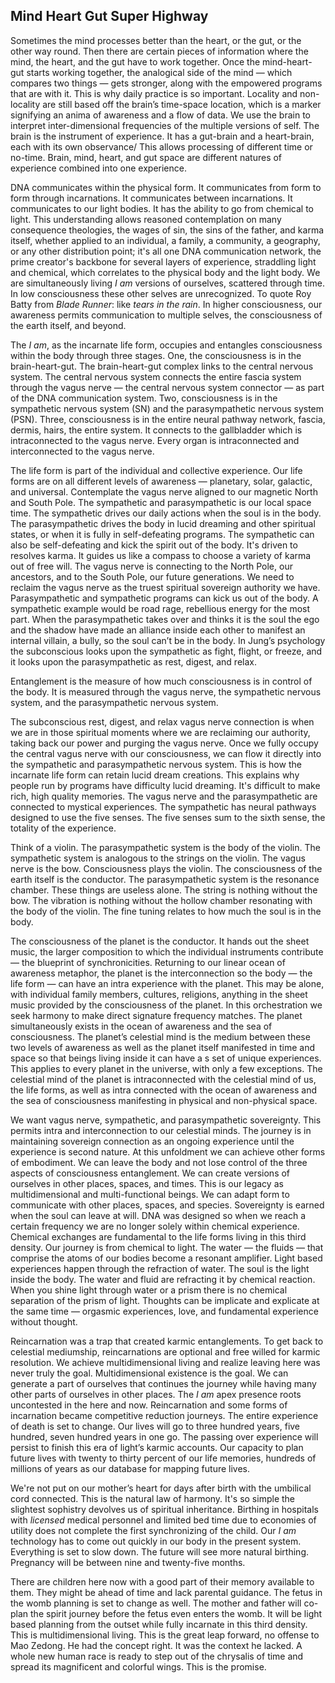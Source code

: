 ## Mind Heart Gut Super Highway

Sometimes the mind processes better than the heart,
or the gut,
or the other way round.
Then there are certain pieces of information where the mind,
the heart,
and the gut have to work together.
Once the mind-heart-gut starts working together,
the analogical side of the mind
&mdash;
which compares two things
&mdash;
gets stronger,
along with the empowered programs that are with it.
This is why daily practice is so important.
Locality and non-locality are still based off the brain’s time-space location,
which is a marker signifying an anima of awareness and a flow of data.
We use the brain to interpret inter-dimensional frequencies of the multiple versions of self.
The brain is the instrument of experience.
It has a gut-brain and a heart-brain,
each with its own observance/
This allows processing of different time or no-time.
Brain,
mind,
heart,
and gut space are different natures of experience combined into one experience.

DNA communicates within the physical form.
It communicates from form to form through incarnations.
It communicates between incarnations.
It communicates to our light bodies.
It has the ability to go from chemical to light.
This understanding allows reasoned contemplation on many consequence theologies,
the wages of sin,
the sins of the father,
and karma itself,
whether applied to an individual,
a family,
a community,
a geography,
or any other distribution point;
it's all one DNA communication network,
the prime creator's backbone for several layers of experience,
straddling light and chemical,
which correlates to the physical body and the light body.
We are simultaneously living *I am* versions of ourselves,
scattered through time.
In low consciousness these other selves are unrecognized.
To quote Roy Batty from *Blade Runner*:
like *tears in the rain*.
In higher consciousness,
our awareness permits communication to multiple selves,
the consciousness of the earth itself,
and beyond.


The *I am*,
as the incarnate life form,
occupies and entangles consciousness within the body through three stages.
One,
the consciousness is in the brain-heart-gut.
The brain-heart-gut complex links to the central nervous system.
The central nervous system connects the entire fascia system through the vagus nerve
&mdash;
the central nervous system connector
&mdash;
as part of the DNA communication system.
Two,
consciousness is in the sympathetic nervous system (SN) and the parasympathetic nervous system (PSN).
Three,
consciousness is in the entire neural pathway network,
fascia,
dermis,
hairs,
the entire system.
It connects to the gallbladder which is intraconnected to the vagus nerve.
Every organ is intraconnected and interconnected to the vagus nerve.

The life form is part of the individual and collective experience.
Our life forms are on all different levels of awareness
&mdash;
planetary,
solar,
galactic,
and universal.
Contemplate the vagus nerve aligned to our magnetic North and South Pole.
The sympathetic and parasympathetic is our local space time.
The sympathetic drives our daily actions when the soul is in the body.
The parasympathetic drives the body in lucid dreaming and other spiritual states,
or when it is fully in self-defeating programs.
The sympathetic can also be self-defeating and kick the spirit out of the body.
It's driven to resolves karma.
It guides us like a compass to choose a variety of karma out of free will.
The vagus nerve is connecting to the North Pole,
our ancestors,
and to the South Pole,
our future generations.
We need to reclaim the vagus nerve as the truest spiritual sovereign authority we have.
Parasympathetic and sympathetic programs can kick us out of the body.
A sympathetic example would be road rage,
rebellious energy for the most part.
When the parasympathetic takes over and thinks it is the soul the ego and the shadow have made an alliance inside each other to manifest an internal villain,
a bully,
so the soul can’t be in the body.
In Jung’s psychology the subconscious looks upon the sympathetic as fight,
flight,
or freeze,
and it looks upon the parasympathetic as rest,
digest,
and relax.

Entanglement is the measure of how much consciousness is in control of the body.
It is measured through the vagus nerve,
the sympathetic nervous system,
and the parasympathetic nervous system.

The subconscious rest,
digest,
and relax vagus nerve connection is when we are in those spiritual moments where we are reclaiming our authority,
taking back our power and purging the vagus nerve.
Once we fully occupy the central vagus nerve with our consciousness,
we can flow it directly into the sympathetic and parasympathetic nervous system.
This is how the incarnate life form can retain lucid dream creations.
This explains why people run by programs have difficulty lucid dreaming.
It's difficult to make rich,
high quality memories.
The vagus nerve and the parasympathetic are connected to mystical experiences.
The sympathetic has neural pathways designed to use the five senses.
The five senses sum to the sixth sense,
the totality of the experience.

Think of a violin.
The parasympathetic system is the body of the violin.
The sympathetic system is analogous to the strings on the violin.
The vagus nerve is the bow.
Consciousness plays the violin.
The consciousness of the earth itself is the conductor.
The parasympathetic system is the resonance chamber.
These things are useless alone.
The string is nothing without the bow.
The vibration is nothing without the hollow chamber resonating with the body of the violin.
The fine tuning relates to how much the soul is in the body.

The consciousness of the planet is the conductor.
It hands out the sheet music,
the larger composition to which the individual instruments contribute
&mdash;
the blueprint of synchronicities.
Returning to our linear ocean of awareness metaphor,
the planet is the interconnection so the body
&mdash;
the life form
&mdash;
can have an intra experience with the planet.
This may be alone,
with individual family members,
cultures,
religions,
anything in the sheet music provided by the consciousness of the planet.
In this orchestration we seek harmony to make direct signature frequency matches.
The planet simultaneously exists in the ocean of awareness and the sea of consciousness.
The planet’s celestial mind is the medium between these two levels of awareness as well as the planet itself manifested in time and space so that beings living inside it can have a s set of unique experiences.
This applies to every planet in the universe,
with only a few exceptions.
The celestial mind of the planet is intraconnected with the celestial mind of us,
the life forms,
as well as intra connected with the ocean of awareness and the sea of consciousness manifesting in physical and non-physical space.

We want vagus nerve,
sympathetic,
and parasympathetic sovereignty.
This permits intra and interconnection to our celestial minds.
The journey is in maintaining sovereign connection as an ongoing experience until the experience is second nature.
At this unfoldment we can achieve other forms of embodiment.
We can leave the body and not lose control of the three aspects of consciousness entanglement.
We can create versions of ourselves in other places,
spaces,
and times.
This is our legacy as multidimensional and multi-functional beings.
We can adapt form to communicate with other places,
spaces,
and species.
Sovereignty is earned when the soul can leave at will.
DNA was designed so when we reach a certain frequency we are no longer solely within chemical experience.
Chemical exchanges are fundamental to the life forms living in this third density.
Our journey is from chemical to light.
The water
&mdash;
the fluids
&mdash;
that comprise the atoms of our bodies become a resonant amplifier.
Light based experiences happen through the refraction of water.
The soul is the light inside the body.
The water and fluid are refracting it by chemical reaction.
When you shine light through water or a prism there is no chemical separation of the prism of light.
Thoughts can be implicate and explicate at the same time
&mdash;
orgasmic experiences,
love,
and fundamental experience without thought.


Reincarnation was a trap that created karmic entanglements.
To get back to celestial mediumship,
reincarnations are optional and free willed for karmic resolution.
We achieve multidimensional living and realize leaving here was never truly the goal.
Multidimensional existence is the goal.
We can generate a part of ourselves that continues the journey while having many other parts of ourselves in other places.
The *I am* apex presence roots uncontested in the here and now.
Reincarnation and some forms of incarnation became competitive reduction journeys.
The entire experience of death is set to change.
Our lives will go to three hundred years,
five hundred,
seven hundred years in one go.
The passing over experience will persist to finish this era of light’s karmic accounts.
Our capacity to plan future lives with twenty to thirty percent of our life memories,
hundreds of millions of years as our database for mapping future lives.


We're not put on our mother’s heart for days after birth with the umbilical cord connected.
This is the natural law of harmony.
It's so simple the slightest sophistry devolves us of spiritual inheritance.
Birthing in hospitals with *licensed* medical personnel and limited bed time due to economies of utility does not complete the first synchronizing of the child.
Our *I am* technology has to come out quickly in our body in the present system.
Everything is set to slow down.
The future will see more natural birthing.
Pregnancy will be between nine and twenty-five months.


There are children here now with a good part of their memory available to them.
They might be ahead of time and lack parental guidance.
The fetus in the womb planning is set to change as well.
The mother and father will co-plan the spirit journey before the fetus even enters the womb.
It will be light based planning from the outset while fully incarnate in this third density.
This is multidimensional living.
This is the great leap forward,
no offense to Mao Zedong.
He had the concept right.
It was the context he lacked.
A whole new human race is ready to step out of the chrysalis of time and spread its magnificent and colorful wings.
This is the promise.
